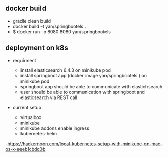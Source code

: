 
## docker build 
- gradle clean build 
- docker build -t yan/springbootels .
- $ docker run -p 8080:8080 yan/springbootels

## deployment on k8s

- requirment 
  - install elasticsearch 6.4.3  on minikube pod
  - install springboot app (docker image yan/springbootels ) on minikube pod
  - springboot app should be able to communicate with elastichsearch 
  - user should be able to communication with springboot and elasticsearch via REST call

- current setup
  - virtualbox 
  - minikube
  - minikube addons enable ingress
  - kubernetes-helm 

-https://hackernoon.com/local-kubernetes-setup-with-minikube-on-mac-os-x-eeeb1cbdc0b 
